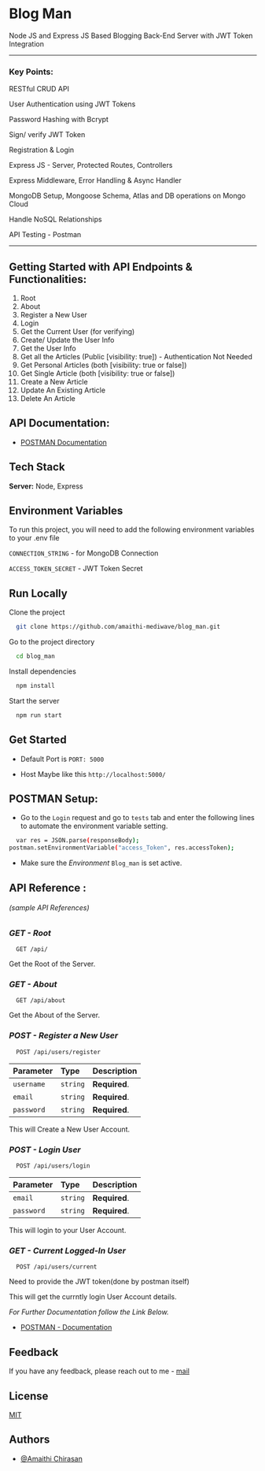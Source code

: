 
# Blog Man

Node JS and Express JS Based Blogging Back-End Server with JWT Token Integration

----------------------------------------------
### Key Points:
RESTful CRUD API

User Authentication using JWT Tokens

Password Hashing with Bcrypt

Sign/ verify JWT Token

Registration & Login

Express JS - Server, Protected Routes, Controllers

Express Middleware, Error Handling & Async Handler

MongoDB Setup, Mongoose Schema, Atlas and DB operations on Mongo Cloud

Handle NoSQL Relationships

API Testing - Postman

-----------------------------------------

## Getting Started with API Endpoints & Functionalities:

1. Root
2. About
3. Register a New User
4. Login
5. Get the Current User (for verifying)
6. Create/ Update the User Info
7. Get the User Info
8. Get all the Articles (Public [visibility: true]) - Authentication Not Needed
9. Get Personal Articles (both [visibility: true or false])
10. Get Single Article (both [visibility: true or false])
11. Create a New Article
12. Update An Existing Article
13. Delete An Article





## API Documentation:

 - [POSTMAN Documentation](https://documenter.getpostman.com/view/29432364/2s9Y5eMz7f)
 

## Tech Stack

**Server:** Node, Express





## Environment Variables

To run this project, you will need to add the following environment variables to your .env file

`CONNECTION_STRING` - for MongoDB Connection

`ACCESS_TOKEN_SECRET` - JWT Token Secret


## Run Locally

Clone the project

```bash
  git clone https://github.com/amaithi-mediwave/blog_man.git
```

Go to the project directory

```bash
  cd blog_man
```

Install dependencies

```bash
  npm install
```

Start the server

```bash
  npm run start 
```


## Get Started

- Default Port is `PORT: 5000`

- Host Maybe like this `http://localhost:5000/`




## POSTMAN Setup:

- Go to the `Login` request and go to `tests` tab and enter the following lines to automate the environment variable setting.
```bash
  var res = JSON.parse(responseBody);
postman.setEnvironmentVariable("access_Token", res.accessToken);

```
- Make sure the *Environment* `Blog_man` is set active.



## API Reference : 
###### (sample API References)

### *GET - Root*

```http
  GET /api/
```
Get the Root of the Server.

### *GET - About*

```http
  GET /api/about
```
Get the About of the Server.

### *POST - Register a New User*
```http
  POST /api/users/register
```


| Parameter | Type     | Description                       |
| :-------- | :------- | :-------------------------------- |
| `username`      | `string` | **Required**.  |
| `email`      | `string` | **Required**.  |
| `password`      | `string` | **Required**.  |

This will Create a New User Account.


### *POST - Login User*
```http
  POST /api/users/login
```


| Parameter | Type     | Description                       |
| :-------- | :------- | :-------------------------------- |
| `email`      | `string` | **Required**.  |
| `password`      | `string` | **Required**.  |

This will login to your User Account.


### *GET - Current Logged-In User*
```http
  POST /api/users/current
```
Need to provide the JWT token(done by postman itself)

This will get the currntly login User Account details.



*For Further Documentation follow the Link Below.*

- [POSTMAN - Documentation](https://documenter.getpostman.com/view/29432364/2s9Y5eMz7f)
## Feedback

If you have any feedback, please reach out to me - [mail](amaithi_chirasan.s@mindwaveventures.com)


## License

[MIT](https://choosealicense.com/licenses/mit/)


## Authors

- [@Amaithi Chirasan](https://www.github.com/amaithi_mediwave)

